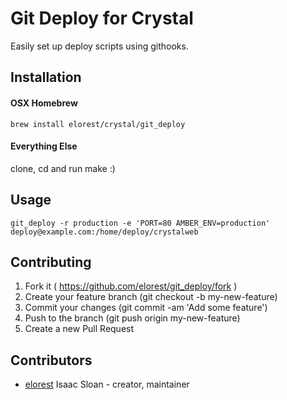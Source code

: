 # Git Deploy for Crystal

Easily set up deploy scripts using githooks. 

## Installation

#### OSX Homebrew

`brew install elorest/crystal/git_deploy`

#### Everything Else

clone, cd and run make :)

## Usage

`git_deploy -r production -e 'PORT=80 AMBER_ENV=production' deploy@example.com:/home/deploy/crystalweb`

## Contributing

1. Fork it ( https://github.com/elorest/git_deploy/fork )
2. Create your feature branch (git checkout -b my-new-feature)
3. Commit your changes (git commit -am 'Add some feature')
4. Push to the branch (git push origin my-new-feature)
5. Create a new Pull Request

## Contributors

- [elorest](https://github.com/elorest) Isaac Sloan - creator, maintainer
